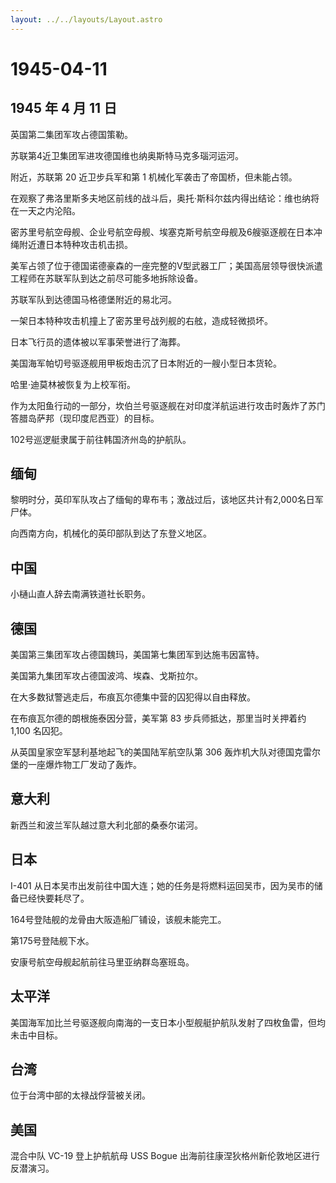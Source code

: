 ```yaml
---
layout: ../../layouts/Layout.astro
---
```


# 1945-04-11

## 1945 年 4 月 11 日

英国第二集团军攻占德国策勒。

苏联第4近卫集团军进攻德国维也纳奥斯特马克多瑙河运河。

附近，苏联第 20 近卫步兵军和第 1 机械化军袭击了帝国桥，但未能占领。

在观察了弗洛里斯多夫地区前线的战斗后，奥托·斯科尔兹内得出结论：维也纳将在一天之内沦陷。

密苏里号航空母舰、企业号航空母舰、埃塞克斯号航空母舰及6艘驱逐舰在日本冲绳附近遭日本特种攻击机击损。

美军占领了位于德国诺德豪森的一座完整的V型武器工厂；美国高层领导很快派遣工程师在苏联军队到达之前尽可能多地拆除设备。

苏联军队到达德国马格德堡附近的易北河。

一架日本特种攻击机撞上了密苏里号战列舰的右舷，造成轻微损坏。

日本飞行员的遗体被以军事荣誉进行了海葬。

美国海军帕切号驱逐舰用甲板炮击沉了日本附近的一艘小型日本货轮。

哈里·迪莫林被恢复为上校军衔。

作为太阳鱼行动的一部分，坎伯兰号驱逐舰在对印度洋航运进行攻击时轰炸了苏门答腊岛萨邦（现印度尼西亚）的目标。

102号巡逻艇隶属于前往韩国济州岛的护航队。

## 缅甸

黎明时分，英印军队攻占了缅甸的卑布韦；激战过后，该地区共计有2,000名日军尸体。

向西南方向，机械化的英印部队到达了东登义地区。

## 中国

小樋山直人辞去南满铁道社长职务。

## 德国

美国第三集团军攻占德国魏玛，美国第七集团军到达施韦因富特。

美国第九集团军攻占德国波鸿、埃森、戈斯拉尔。

在大多数狱警逃走后，布痕瓦尔德集中营的囚犯得以自由释放。

在布痕瓦尔德的朗根施泰因分营，美军第 83 步兵师抵达，那里当时关押着约
1,100 名囚犯。

从英国皇家空军瑟利基地起飞的美国陆军航空队第 306
轰炸机大队对德国克雷尔堡的一座爆炸物工厂发动了轰炸。

## 意大利

新西兰和波兰军队越过意大利北部的桑泰尔诺河。

## 日本

I-401
从日本吴市出发前往中国大连；她的任务是将燃料运回吴市，因为吴市的储备已经快要耗尽了。

164号登陆舰的龙骨由大阪造船厂铺设，该舰未能完工。

第175号登陆舰下水。

安康号航空母舰起航前往马里亚纳群岛塞班岛。

## 太平洋

美国海军加比兰号驱逐舰向南海的一支日本小型舰艇护航队发射了四枚鱼雷，但均未击中目标。

## 台湾

位于台湾中部的太禄战俘营被关闭。

## 美国

混合中队 VC-19 登上护航航母 USS Bogue
出海前往康涅狄格州新伦敦地区进行反潜演习。